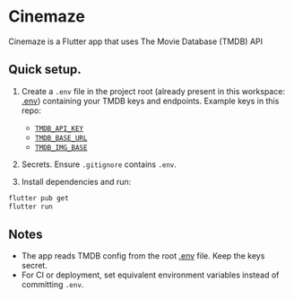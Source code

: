 # Cinemaze

Cinemaze is a Flutter app that uses The Movie Database (TMDB) API

## Quick setup.

1. Create a `.env` file in the project root (already present in this workspace: [.env](.env)) containing your TMDB keys and endpoints. Example keys in this repo:
   - [`TMDB_API_KEY`](.env)
   - [`TMDB_BASE_URL`](.env)
   - [`TMDB_IMG_BASE`](.env)

2.  Secrets. Ensure `.gitignore` contains `.env`.

3. Install dependencies and run:
```sh
flutter pub get
flutter run
```

## Notes

- The app reads TMDB config from the root [.env](.env) file. Keep the keys secret.
- For CI or deployment, set equivalent environment variables instead of committing `.env`.

